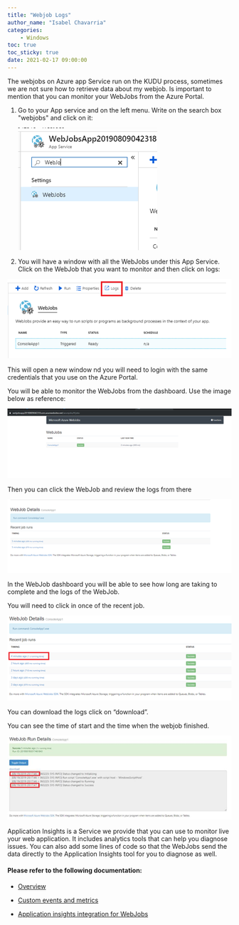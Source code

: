 ```yaml
---
title: "Webjob Logs"
author_name: "Isabel Chavarria"
categories:
    - Windows
toc: true
toc_sticky: true
date: 2021-02-17 09:00:00
---
```


The webjobs on Azure app Service run on the KUDU process, sometimes we are not sure how to retrieve data about my webjob. Is important to mention that you can monitor your WebJobs from the Azure Portal. 

1. Go to your App service and on the left menu. Write on the search box "webjobs" and click on it:

    ![flow](/media/2021/webjob/01.png)

2. You will have a window with all the WebJobs under this App Service. Click on the WebJob that you want to monitor and then click on logs:

![flow](/media/2021/webjob/02.png)

This will open a new window nd you will need to login with the same credentials that you use on the Azure Portal. 

You will be able to monitor the WebJobs from the dashboard. Use the image below as reference: 

![flow](/media/2021/webjob/03.png)

Then you can click the WebJob and review the logs from there

![flow](/media/2021/webjob/04.png)

In the WebJob dashboard you will be able to see how long are taking to complete and the logs of the WebJob. 

You will need to click in once of the recent job. 

![flow](/media/2021/webjob/05.png)

You can download the logs click on “download”.

You can see the time of start and the time when the webjob finished.

![flow](/media/2021/webjob/06.png)

Application Insights is a Service we provide that you can use to monitor live your web application. It includes analytics tools that can help you diagnose issues. You can also add some lines of code so that the WebJobs send the data directly to the Application Insights tool for you to diagnose as well.

#### Please refer to the following documentation:

- [Overview](https://docs.microsoft.com/en-us/azure/application-insights/app-insights-overview )

- [Custom events and metrics](https://docs.microsoft.com/en-us/azure/application-insights/app-insights-api-custom-events-metrics)

- [Application insights integration for WebJobs](https://github.com/Azure/azure-webjobs-sdk/wiki/Application-Insights-Integration)